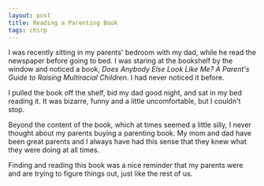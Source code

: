 ```yaml
---
layout: post
title: Reading a Parenting Book
tags: chirp
---
```

I was recently sitting in my parents' bedroom with my dad, while he read the newspaper before going to bed. I was staring at the 
bookshelf by the window and noticed a book, *Does Anybody Else Look Like Me? A Parent's Guide to Raising Multiracial Children*. I had never noticed it before.

I pulled the book off the shelf, bid my dad good night, and sat in my bed reading it. It was bizarre, funny and a little uncomfortable, but I couldn't stop.

Beyond the content of the book, which at times seemed a little silly, I never thought about my parents buying a parenting book. My mom and dad have been great parents and I always have had this sense that they knew what they were doing at all times.

Finding and reading this book was a nice reminder that my parents were and are trying to figure things out, just like the rest of us.
